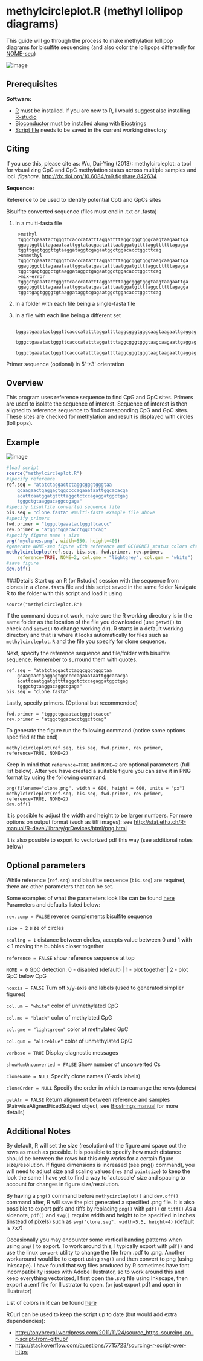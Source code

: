 methylcircleplot.R (methyl lollipop diagrams)
=============================================

This guide will go through the process to make methylation lollipop diagrams for bisulfite sequencing 
(and also color the lollipops differently for [NOME-seq](http://www.ncbi.nlm.nih.gov/pubmed/22960375))

![image](http://codingenes.files.wordpress.com/2012/10/fig-title.png)

Prerequisites
-------------
**Software:**
* [R](http://www.r-project.org/) must be installed. 
  If you are new to R, I would suggest also installing [R-studio](http://www.rstudio.com/)
* [Bioconductor](http://bioconductor.org/install/) must be installed along with [Biostrings](http://bioconductor.org/packages/release/bioc/html/Biostrings.html)
* [Script file](https://raw.github.com/ying-w/bioinformatics-figures/master/methylcircleplot/methylcircleplot.R) needs to be saved in the current working directory

Citing
------
If you use this, please cite as:
Wu, Dai-Ying (2013): methylcircleplot: a tool for visualizing CpG and GpC methylation status across multiple samples and loci. *figshare*. 
http://dx.doi.org/10.6084/m9.figshare.842634


**Sequence:**

Reference to be used to identify potential CpG and GpCs sites

Bisulfite converted sequence (files must end in .txt or .fasta)

1. In a multi-fasta file  
	
        >methyl
        tgggctgaaatactgggttcacccatatttaggattttaggcgggtgggcaagtaagaattga
        ggagtggttttagaaataattggtatacgaatatttaatggatgttttaggttttttagagga
        tggttgagtgggttgtaaggataggtcgagaatggctggacacctggcttcag
        >unmethyl
        tgggctgaaatactgggttcacccatatttaggattttaggcgggtgggtaagcaagaattga
        ggagtggctttagaaataattggcatatgaatatttaatggatgttttaggctttttagagga
        tggctgagtgggctgtaaggataggctgagaatggctggacacctggcttcag
        >mix-error
        tgggctgaaatactgggttcacccatatttaggattttaggcgggtgggtaagtaagaattga
        ggagtggttttagaaataattggcatatgaatatttaatggatgttttaggctttttagagga
        tggctgagtggggtgtaaggataggtcgagaatggctggacacctggcttcag

2. In a folder with each file being a single-fasta file
3. In a file with each line being a different set

        tgggctgaaatactgggttcacccatatttaggattttaggcgggtgggcaagtaagaattgaggagtggttttagaaataattggtatacgaatatttaatggatgttttaggttttttagaggatggttgagtgggttgtaaggataggtcgagaatggctggacacctggcttcag
        tgggctgaaatactgggttcacccatatttaggattttaggcgggtgggtaagcaagaattgaggagtggctttagaaataattggcatatgaatatttaatggatgttttaggctttttagaggatggctgagtgggctgtaaggataggctgagaatggctggacacctggcttcag
        tgggctgaaatactgggttcacccatatttaggattttaggcgggtgggtaagtaagaattgaggagtggttttagaaataattggcatatgaatatttaatggatgttttaggctttttagaggatggctgagtggggtgtaaggataggtcgagaatggctggacacctggcttcag

Primer sequence (optional) in 5'->3' orientation

Overview
--------
This program uses reference sequence to find CpG and GpC sites. Primers are used to isolate the sequence of interest. 
Sequence of interest is then aligned to reference sequence to find corresponding CpG and GpC sites. 
These sites are checked for methylation and result is displayed with circles (lollipops).

Example
-------
![image](http://codingenes.files.wordpress.com/2012/11/fig-example.png)
~~~~ R
#load script
source("methylcircleplot.R") 
#specify reference
ref.seq = "atatctaggactctaggcgggtgggtaa
	gcaagaactgaggagtggccccagaaataattggcacacga
	acattcaatggatgttttaggctctccagaggatggctgag
	tgggctgtaaggacaggccgaga"
#specify bisulfite converted sequence file
bis.seq = "clone.fasta" #multi-fasta example file above
#specify primers
fwd.primer = "tgggctgaaatactgggttcaccc"
rev.primer = "atggctggacacctggcttcag"
#specify figure name + size
png("myclones.png", width=550, height=400)
#generate NOME-seq figure with reference and GC(NOME) status colors changed
methylcircleplot(ref.seq, bis.seq, fwd.primer, rev.primer, 
	reference=TRUE, NOME=2, col.gme = "lightgrey", col.gum = "white")
#save figure
dev.off()
~~~~

###Details
Start up an R (or Rstudio) session with the sequence from clones in a `clone.fasta` file and this script saved in the same folder 
Navigate R to the folder with this script and load it using 

	source("methylcircleplot.R") 

If the command does not work, make sure the R working directory is in the same folder as the location of the file you downloaded 
(use `getwd()` to check and `setwd()` to change working dir). R starts in a default working directory and that is where
it looks automatically for files such as `methylcircleplot.R` and the file you specify for clone sequence.

Next, specify the reference sequence and file/folder with bisulfite sequence. Remember to surround them with quotes.

~~~~
ref.seq = "atatctaggactctaggcgggtgggtaa
	gcaagaactgaggagtggccccagaaataattggcacacga
	acattcaatggatgttttaggctctccagaggatggctgag
	tgggctgtaaggacaggccgaga"
bis.seq = "clone.fasta"
~~~~
Lastly, specify primers. (Optional but recommended)

	fwd.primer = "tgggctgaaatactgggttcaccc"
	rev.primer = "atggctggacacctggcttcag"

To generate the figure run the following command (notice some options specified at the end)

	methylcircleplot(ref.seq, bis.seq, fwd.primer, rev.primer, reference=TRUE, NOME=2)
	
Keep in mind that `reference=TRUE` and `NOME=2` are optional parameters (full list below).
After you have created a suitable figure you can save it in PNG format by using the following command:
	
	png(filename="clone.png", width = 600, height = 600, units = "px")
	methylcircleplot(ref.seq, bis.seq, fwd.primer, rev.primer, reference=TRUE, NOME=2)
	dev.off()
	
It is possible to adjust the width and height to be larger numbers.
For more options on output format (such as tiff images): see http://stat.ethz.ch/R-manual/R-devel/library/grDevices/html/png.html

It is also possible to export to vectorized pdf this way (see additional notes below)

Optional parameters
-------------------
While reference (`ref.seq`) and bisulfite sequence (`bis.seq`) are required, there are other parameters that can be set.

Some examples of what the parameters look like can be found [here](http://codingenes.wordpress.com/2012/08/23/script-methylation-figure-generation/#more-57)
Parameters and defaults listed below:

`rev.comp = FALSE` reverse complements bisulfite sequence

`size = 2` size of circles

`scaling = 1` distance between circles, accepts value between 0 and 1 with < 1 moving the bubbles closer together

`reference = FALSE` show reference sequence at top

`NOME = 0` GpC detection: 0 - disabled (default) | 1 - plot together | 2 - plot GpC below CpG

`noaxis = FALSE` Turn off x/y-axis and labels (used to generated simplier figures)

`col.um = "white"` color of unmethylated CpG

`col.me = "black"` color of methylated CpG

`col.gme = "lightgreen"` color of methylated GpC

`col.gum = "aliceblue"` color of unmethylated GpC

`verbose = TRUE` Display diagnostic messages

`showNumUnconverted = FALSE` Show number of unconverted Cs

`cloneName = NULL` Specify clone names (Y-axis labels)

`cloneOrder = NULL` Specify the order in which to rearrange the rows (clones)

`getAln = FALSE` Return alignment between reference and samples 
(PairwiseAlignedFixedSubject object, see [Biostrings manual](http://bioconductor.org/packages/release/bioc/html/Biostrings.html) for more details)

Additional Notes
----------------
By default, R will set the size (resolution) of the figure and space out the rows as much as possible. 
It is possible to specify how much distance should be between the rows but this only works for a certain figure size/resolution.
If figure dimensions is increased (see png() command), you will need to adjust size and scaling values (`res` and `pointsize`) to keep the look the same
I have yet to find a way to 'autoscale' size and spacing to account for changes in figure size/resolution.

By having a `png()` command before `methycircleplot()` and `dev.off()` command after, R will save the plot generated a specified .png file.
It is also possible to export pdfs and tiffs by replacing `png()` with `pdf()` or `tiff()` 
As a sidenote, `pdf()` and `svg()` require width and height to be specified in inches (instead of pixels)
 such as `svg("clone.svg", width=5.5, height=4)` (default is 7x7)

Occasionally you may encounter some vertical banding patterns when using `png()` to export. 
To work around this, I typically export with `pdf()` and use the linux `convert` utility to change the file from .pdf to .png. 
Another workaround would be to export using `svg()` and then convert to png (using Inkscape). 
I have found that svg files produced by R sometimes have font incompatibility issues with Adobe Illustrator, so to 
work around this and keep everything vectorized, I first open the .svg file using Inkscape, then export a .emf file for Illustrator to open.
(or just export pdf and open in Illustrator)

List of colors in R can be found [here](http://research.stowers-institute.org/efg/R/Color/Chart/)

RCurl can be used to keep the script up to date (but would add extra dependencies):
* http://tonybreyal.wordpress.com/2011/11/24/source_https-sourcing-an-r-script-from-github/
* http://stackoverflow.com/questions/7715723/sourcing-r-script-over-https